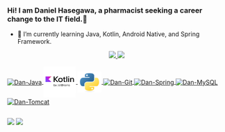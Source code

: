 ### Hi! I am Daniel Hasegawa, a pharmacist seeking a career change to the IT field.👋

- 🌱 I’m currently learning Java, Kotlin, Android Native, and Spring Framework.

<div align="center">
  <a href="https://github.com/danhasegawa">
  <img height="145em" src="https://github-readme-stats.vercel.app/api?username=danhasegawa&show_icons=true&theme=dracula&include_all_commits=true&count_private=true"/>
  <img height="145em" src="https://github-readme-stats.vercel.app/api/top-langs/?username=danhasegawa&layout=compact&langs_count=7&theme=dracula"/>
</div>
</div>
<div style="display: inline_block"><br>
  <img align="center" alt="Dan-Java" height="50" width="55" src="https://cdn.jsdelivr.net/gh/devicons/devicon/icons/java/java-original.svg">
  <img align="center" alt="Dan-Kotlin" height="70" width="75" src="https://raw.githubusercontent.com/devicons/devicon/1119b9f84c0290e0f0b38982099a2bd027a48bf1/icons/kotlin/kotlin-original-wordmark.svg">
  <img align="center" alt="Dan-Python" height="50" width="55" src="https://raw.githubusercontent.com/devicons/devicon/master/icons/python/python-original.svg">
 <img align="center" alt="Dan-Git" height="50" width="55" src="https://cdn.jsdelivr.net/gh/devicons/devicon/icons/git/git-original.svg">
 <img align="center" alt="Dan-Spring" height="50" width="55" src="https://cdn.jsdelivr.net/gh/devicons/devicon/icons/spring/spring-original-wordmark.svg">
  <img align="center" alt="Dan-MySQL" height="50" width="55" src="https://cdn.jsdelivr.net/gh/devicons/devicon/icons/mysql/mysql-original-wordmark.svg">
 <img align="center" alt="Dan-Tomcat" height="50" width="55" src="https://cdn.jsdelivr.net/gh/devicons/devicon/icons/tomcat/tomcat-original-wordmark.svg">
 
</div>

##

<div> 
    <a href="https://www.linkedin.com/in/daniel-ihy-hasegawa-812a9437/" target="_blank"><img src="https://img.shields.io/badge/-LinkedIn-%230077B5?style=for-the-badge&logo=linkedin&logoColor=white" target="_blank"></a> 
   <a href = "mailto:dan_hasegawa@hotmail.com"><img src="https://img.shields.io/badge/Microsoft_Outlook-0078D4?style=for-the-badge&logo=microsoft-outlook&logoColor=white" target="_blank"></a>
   

</div>
